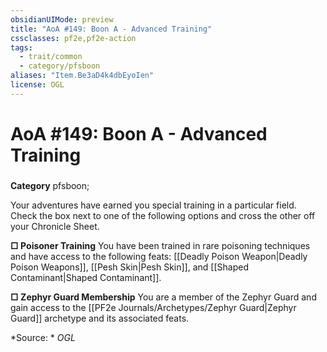 ```yaml
---
obsidianUIMode: preview
title: "AoA #149: Boon A - Advanced Training"
cssclasses: pf2e,pf2e-action
tags:
  - trait/common
  - category/pfsboon
aliases: "Item.Be3aD4k4dbEyoIen"
license: OGL
---
```

# AoA #149: Boon A - Advanced Training

### 

**Category** pfsboon; 




Your adventures have earned you special training in a particular field. Check the box next to one of the following options and cross the other off your Chronicle Sheet.

**□ Poisoner Training** You have been trained in rare poisoning techniques and have access to the following feats: [[Deadly Poison Weapon|Deadly Poison Weapons]], [[Pesh Skin|Pesh Skin]], and [[Shaped Contaminant|Shaped Contaminant]].

**□ Zephyr Guard Membership** You are a member of the Zephyr Guard and gain access to the [[PF2e Journals/Archetypes/Zephyr Guard|Zephyr Guard]] archetype and its associated feats.

*Source: *
*OGL*